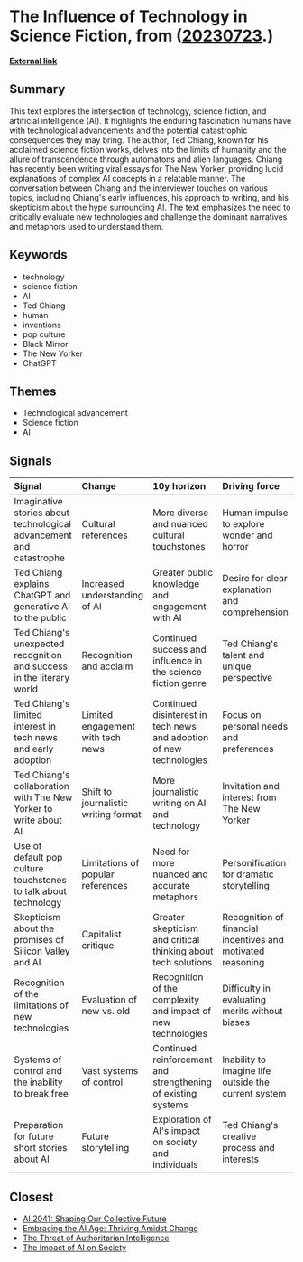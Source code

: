 # __The Influence of Technology in Science Fiction__, from ([20230723](https://kghosh.substack.com/p/20230723).)

__[External link](https://www.vanityfair.com/style/2023/06/ted-chiang-on-how-to-best-think-about-about-ai)__



## Summary

This text explores the intersection of technology, science fiction, and artificial intelligence (AI). It highlights the enduring fascination humans have with technological advancements and the potential catastrophic consequences they may bring. The author, Ted Chiang, known for his acclaimed science fiction works, delves into the limits of humanity and the allure of transcendence through automatons and alien languages. Chiang has recently been writing viral essays for The New Yorker, providing lucid explanations of complex AI concepts in a relatable manner. The conversation between Chiang and the interviewer touches on various topics, including Chiang's early influences, his approach to writing, and his skepticism about the hype surrounding AI. The text emphasizes the need to critically evaluate new technologies and challenge the dominant narratives and metaphors used to understand them.

## Keywords

* technology
* science fiction
* AI
* Ted Chiang
* human
* inventions
* pop culture
* Black Mirror
* The New Yorker
* ChatGPT

## Themes

* Technological advancement
* Science fiction
* AI

## Signals

| Signal                                                                | Change                               | 10y horizon                                                         | Driving force                                               |
|:----------------------------------------------------------------------|:-------------------------------------|:--------------------------------------------------------------------|:------------------------------------------------------------|
| Imaginative stories about technological advancement and catastrophe   | Cultural references                  | More diverse and nuanced cultural touchstones                       | Human impulse to explore wonder and horror                  |
| Ted Chiang explains ChatGPT and generative AI to the public           | Increased understanding of AI        | Greater public knowledge and engagement with AI                     | Desire for clear explanation and comprehension              |
| Ted Chiang's unexpected recognition and success in the literary world | Recognition and acclaim              | Continued success and influence in the science fiction genre        | Ted Chiang's talent and unique perspective                  |
| Ted Chiang's limited interest in tech news and early adoption         | Limited engagement with tech news    | Continued disinterest in tech news and adoption of new technologies | Focus on personal needs and preferences                     |
| Ted Chiang's collaboration with The New Yorker to write about AI      | Shift to journalistic writing format | More journalistic writing on AI and technology                      | Invitation and interest from The New Yorker                 |
| Use of default pop culture touchstones to talk about technology       | Limitations of popular references    | Need for more nuanced and accurate metaphors                        | Personification for dramatic storytelling                   |
| Skepticism about the promises of Silicon Valley and AI                | Capitalist critique                  | Greater skepticism and critical thinking about tech solutions       | Recognition of financial incentives and motivated reasoning |
| Recognition of the limitations of new technologies                    | Evaluation of new vs. old            | Recognition of the complexity and impact of new technologies        | Difficulty in evaluating merits without biases              |
| Systems of control and the inability to break free                    | Vast systems of control              | Continued reinforcement and strengthening of existing systems       | Inability to imagine life outside the current system        |
| Preparation for future short stories about AI                         | Future storytelling                  | Exploration of AI's impact on society and individuals               | Ted Chiang's creative process and interests                 |

## Closest

* [AI 2041: Shaping Our Collective Future](1621aeb7941f2df0feefc2de14851249)
* [Embracing the AI Age: Thriving Amidst Change](23a3410059759ba4214235628d4ebd4b)
* [The Threat of Authoritarian Intelligence](0ba4fa557cd2aae4760bd7a2abca844e)
* [The Impact of AI on Society](87709d0e31dee725ec1f54b7f4facbc4)